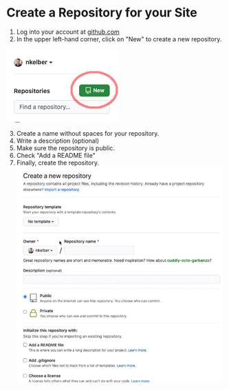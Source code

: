 # Create a Repository for your Site

1. Log into your account at [github.com](http://github.com)
2. In the upper left-hand corner, click on "New" to create a new repository.

![The "new" button in github](new-repo.png)

3. Create a name without spaces for your repository.
4. Write a description (optional)
5. Make sure the repository is public. 
6. Check "Add a README file"
7. Finally, create the repository.
![Animated image of the repo creation process](create-repo.gif)

